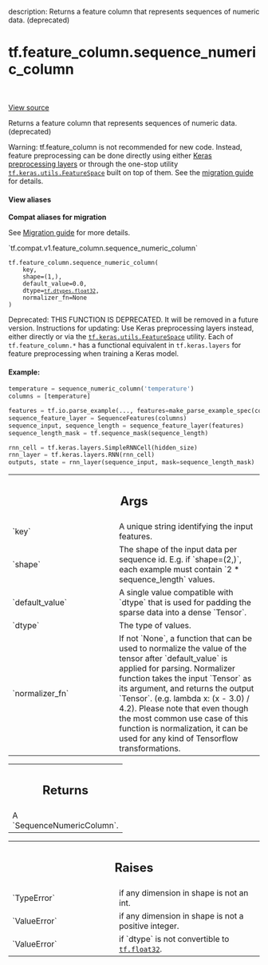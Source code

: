 description: Returns a feature column that represents sequences of numeric data. (deprecated)

<div itemscope itemtype="http://developers.google.com/ReferenceObject">
<meta itemprop="name" content="tf.feature_column.sequence_numeric_column" />
<meta itemprop="path" content="Stable" />
</div>

# tf.feature_column.sequence_numeric_column

<!-- Insert buttons and diff -->

<table class="tfo-notebook-buttons tfo-api nocontent" align="left">

</table>

<a target="_blank" class="external" href="/code/stable/tensorflow/python/feature_column/sequence_feature_column.py">View source</a>



Returns a feature column that represents sequences of numeric data. (deprecated)



Warning: tf.feature_column is not recommended for new code. Instead,
feature preprocessing can be done directly using either [Keras preprocessing
layers](https://www.tensorflow.org/guide/migrate/migrating_feature_columns)
or through the one-stop utility [`tf.keras.utils.FeatureSpace`](https://www.tensorflow.org/api_docs/python/tf/keras/utils/FeatureSpace)
built on top of them. See the [migration guide](https://tensorflow.org/guide/migrate)
for details.

<section class="expandable">
  <h4 class="showalways">View aliases</h4>
  <p>
<b>Compat aliases for migration</b>
<p>See
<a href="https://www.tensorflow.org/guide/migrate">Migration guide</a> for
more details.</p>
<p>`tf.compat.v1.feature_column.sequence_numeric_column`</p>
</p>
</section>

<pre class="devsite-click-to-copy prettyprint lang-py tfo-signature-link">
<code>tf.feature_column.sequence_numeric_column(
    key,
    shape=(1,),
    default_value=0.0,
    dtype=<a href="../../tf/dtypes.md#float32"><code>tf.dtypes.float32</code></a>,
    normalizer_fn=None
)
</code></pre>



<!-- Placeholder for "Used in" -->

Deprecated: THIS FUNCTION IS DEPRECATED. It will be removed in a future version.
Instructions for updating:
Use Keras preprocessing layers instead, either directly or via the <a href="../../tf/keras/utils/FeatureSpace.md"><code>tf.keras.utils.FeatureSpace</code></a> utility. Each of `tf.feature_column.*` has a functional equivalent in `tf.keras.layers` for feature preprocessing when training a Keras model.

#### Example:



```python
temperature = sequence_numeric_column('temperature')
columns = [temperature]

features = tf.io.parse_example(..., features=make_parse_example_spec(columns))
sequence_feature_layer = SequenceFeatures(columns)
sequence_input, sequence_length = sequence_feature_layer(features)
sequence_length_mask = tf.sequence_mask(sequence_length)

rnn_cell = tf.keras.layers.SimpleRNNCell(hidden_size)
rnn_layer = tf.keras.layers.RNN(rnn_cell)
outputs, state = rnn_layer(sequence_input, mask=sequence_length_mask)
```

<!-- Tabular view -->
 <table class="responsive fixed orange">
<colgroup><col width="214px"><col></colgroup>
<tr><th colspan="2"><h2 class="add-link">Args</h2></th></tr>

<tr>
<td>
`key`<a id="key"></a>
</td>
<td>
A unique string identifying the input features.
</td>
</tr><tr>
<td>
`shape`<a id="shape"></a>
</td>
<td>
The shape of the input data per sequence id. E.g. if `shape=(2,)`,
each example must contain `2 * sequence_length` values.
</td>
</tr><tr>
<td>
`default_value`<a id="default_value"></a>
</td>
<td>
A single value compatible with `dtype` that is used for
padding the sparse data into a dense `Tensor`.
</td>
</tr><tr>
<td>
`dtype`<a id="dtype"></a>
</td>
<td>
The type of values.
</td>
</tr><tr>
<td>
`normalizer_fn`<a id="normalizer_fn"></a>
</td>
<td>
If not `None`, a function that can be used to normalize the
value of the tensor after `default_value` is applied for parsing.
Normalizer function takes the input `Tensor` as its argument, and returns
the output `Tensor`. (e.g. lambda x: (x - 3.0) / 4.2). Please note that
even though the most common use case of this function is normalization, it
can be used for any kind of Tensorflow transformations.
</td>
</tr>
</table>



<!-- Tabular view -->
 <table class="responsive fixed orange">
<colgroup><col width="214px"><col></colgroup>
<tr><th colspan="2"><h2 class="add-link">Returns</h2></th></tr>
<tr class="alt">
<td colspan="2">
A `SequenceNumericColumn`.
</td>
</tr>

</table>



<!-- Tabular view -->
 <table class="responsive fixed orange">
<colgroup><col width="214px"><col></colgroup>
<tr><th colspan="2"><h2 class="add-link">Raises</h2></th></tr>

<tr>
<td>
`TypeError`<a id="TypeError"></a>
</td>
<td>
if any dimension in shape is not an int.
</td>
</tr><tr>
<td>
`ValueError`<a id="ValueError"></a>
</td>
<td>
if any dimension in shape is not a positive integer.
</td>
</tr><tr>
<td>
`ValueError`<a id="ValueError"></a>
</td>
<td>
if `dtype` is not convertible to <a href="../../tf.md#float32"><code>tf.float32</code></a>.
</td>
</tr>
</table>

